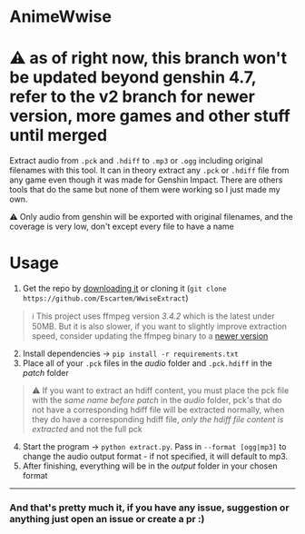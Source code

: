 # AnimeWwise

# ⚠️ as of right now, this branch won't be updated beyond genshin 4.7, refer to the v2 branch for newer version, more games and other stuff until merged

Extract audio from `.pck` and `.hdiff` to `.mp3` or `.ogg` including original filenames with this tool. It can in theory extract any `.pck` or `.hdiff` file from any game even though it was made for Genshin Impact. There are others tools that do the same but none of them were working so I just made my own.

⚠️ Only audio from genshin will be exported with original filenames, and the coverage is very low, don't except every file to have a name

# Usage

1. Get the repo by [downloading it](https://github.com/Escartem/WwiseExtract/archive/refs/heads/master.zip) or cloning it (`git clone https://github.com/Escartem/WwiseExtract`)
> ℹ️ This project uses ffmpeg version *3.4.2* which is the latest under 50MB. But it is also slower, if you want to slightly improve extraction speed, consider updating the ffmpeg binary to a [newer version](https://github.com/BtbN/FFmpeg-Builds/releases)
2. Install dependencies -> `pip install -r requirements.txt`
3. Place all of your `.pck` files in the *audio* folder and `.pck.hdiff` in the *patch* folder
> ⚠️ If you want to extract an hdiff content, you must place the pck file with the *same name before patch* in the *audio* folder, pck's that do not have a corresponding hdiff file will be extracted normally, when they do have a corresponding hdiff file, *only the hdiff file content is extracted* and not the full pck
4. Start the program -> `python extract.py`. Pass in `--format [ogg|mp3]` to change the audio output format - if not specified, it will default to mp3.
5. After finishing, everything will be in the *output* folder in your chosen format

---

### And that's pretty much it, if you have any issue, suggestion or anything just open an issue or create a pr :)
